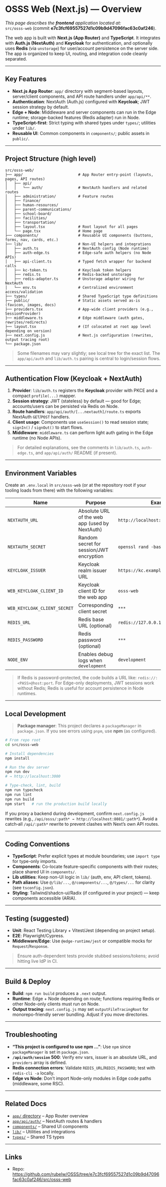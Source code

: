 # OSSS Web (Next.js) — Overview

_This page describes the **frontend** application located at:_  
`src/osss-web` (commit **e7c3fcf69557527d1c09b9d47096fac63c0af246**).

The web app is built with **Next.js (App Router)** and **TypeScript**. It integrates with **Auth.js (NextAuth)** and **Keycloak** for authentication, and optionally uses **Redis** (via `unstorage`) for user/account persistence on the server side. The app is organized to keep UI, routing, and integration code cleanly separated.

---

## Key Features

- **Next.js App Router**: `app/` directory with segment-based layouts, server/client components, and API route handlers under `app/api/**`.
- **Authentication**: NextAuth (Auth.js) configured with **Keycloak**; JWT session strategy by default.
- **Edge + Node**: Middleware and server components can run in the Edge runtime; storage-backed features (Redis adapter) run in Node.
- **TypeScript-first**: Strict typing with shared types under `types/`; utilities under `lib/`.
- **Reusable UI**: Common components in `components/`; public assets in `public/`.

---

## Project Structure (high level)

```
src/osss-web/
├── app/                         # App Router entry-point (layouts, pages, API routes)
│   ├── api/
│   │   └── auth/                # NextAuth handlers and related routes
│   ├── administration/          # Feature routes
│   ├── finance/
│   ├── human-resources/
│   ├── parent-communications/
│   ├── school-board/
│   ├── facilities/
│   ├── transportation/
│   ├── layout.tsx               # Root layout for all pages
│   └── page.tsx                 # Home page
├── components/                  # Reusable UI components (buttons, forms, nav, cards, etc.)
├── lib/                         # Non-UI helpers and integrations
│   ├── auth.ts                  # NextAuth config (Node runtime)
│   ├── auth-edge.ts             # Edge-safe auth helpers (no Node APIs)
│   ├── api-client.ts            # Typed fetch wrapper for backend calls
│   ├── kc-token.ts              # Keycloak token helpers
│   ├── redis.ts                 # Redis-backed unstorage
│   ├── redis-adapter.ts         # Unstorage adapter wiring for NextAuth
│   └── env.ts                   # Centralized environment access/validation
├── types/                       # Shared TypeScript type definitions
├── public/                      # Static assets served as-is (favicon, images, docs)
├── providers.tsx                # App-wide client providers (e.g., SessionProvider)
├── middleware.ts                # Edge middleware (auth gates, rewrites/redirects)
├── layout.tsx                   # (If colocated at root app level depending on version)
├── next.config.js               # Next.js configuration (rewrites, output tracing root)
└── package.json
```

> Some filenames may vary slightly; see local tree for the exact list. The `app/api/auth` and `lib/auth.ts` pairing is central to login/session flows.

---

## Authentication Flow (Keycloak + NextAuth)

1. **Provider**: `lib/auth.ts` registers the **Keycloak** provider with PKCE and a compact `profile(...)` mapper.  
2. **Session strategy**: JWT (stateless) by default — good for Edge; accounts/users can be persisted via Redis on Node.  
3. **Route handlers**: `app/api/auth/[...nextauth]/route.ts` exports NextAuth `GET`/`POST` handlers.  
4. **Client usage**: Components use `useSession()` to read session state; `signIn()` / `signOut()` to start flows.  
5. **Middleware**: `middleware.ts` can perform light auth gating in the Edge runtime (no Node APIs).

> For detailed explanations, see the comments in `lib/auth.ts`, `auth-edge.ts`, and `app/api/auth/` README (if present).

---

## Environment Variables

Create an `.env.local` in `src/osss-web` (or at the repository root if your tooling loads from there) with the following variables:

| Name | Purpose | Example |
|---|---|---|
| `NEXTAUTH_URL` | Absolute URL of the web app (used by NextAuth) | `http://localhost:3000` |
| `NEXTAUTH_SECRET` | Random secret for session/JWT encryption | `openssl rand -base64 32` |
| `KEYCLOAK_ISSUER` | Keycloak realm issuer URL | `https://kc.example.com/realms/OSSS` |
| `WEB_KEYCLOAK_CLIENT_ID` | Keycloak client ID for the web app | `osss-web` |
| `WEB_KEYCLOAK_CLIENT_SECRET` | Corresponding client secret | `***` |
| `REDIS_URL` | Redis base URL (optional) | `redis://127.0.0.1:6379` |
| `REDIS_PASSWORD` | Redis password (optional) | `***` |
| `NODE_ENV` | Enables debug logs when `development` | `development` |

> If Redis is password-protected, the code builds a URL like: `redis://:<PASS>@host:port`. For Edge-only deployments, JWT sessions work without Redis; Redis is useful for account persistence in Node runtimes.

---

## Local Development

> **Package manager**: This project declares a `packageManager` in `package.json`. If you see errors using `pnpm`, use **npm** (as configured).

```bash
# From repo root
cd src/osss-web

# Install dependencies
npm install

# Run the dev server
npm run dev
# → http://localhost:3000

# Type-check, lint, build
npm run typecheck
npm run lint
npm run build
npm start   # run the production build locally
```

If you proxy a backend during development, confirm `next.config.js` rewrites (e.g., `/api/osss/:path* → http://localhost:8081/:path*`). Avoid a catch‑all `/api/:path*` rewrite to prevent clashes with Next’s own API routes.

---

## Coding Conventions

- **TypeScript**: Prefer explicit types at module boundaries; use `import type` for type-only imports.
- **Components**: Co-locate feature-specific components with their routes; place shared UI in `components/`.
- **Lib utilities**: Keep non-UI logic in `lib/` (auth, env, API client, tokens).
- **Path aliases**: Use `@/lib/...`, `@/components/...`, `@/types/...` for clarity (see `tsconfig.json`).
- **Styling**: Tailwind/shadcn-ui/Radix (if configured in your project) — keep components accessible (ARIA).

---

## Testing (suggested)

- **Unit**: React Testing Library + Vitest/Jest (depending on project setup).  
- **E2E**: Playwright/Cypress.  
- **Middleware/Edge**: Use `@edge-runtime/jest` or compatible mocks for `Request`/`Response`.

> Ensure auth-dependent tests provide stubbed sessions/tokens; avoid hitting live IdP in CI.

---

## Build & Deploy

- **Build**: `npm run build` produces a `.next` output.  
- **Runtime**: Edge + Node depending on route; functions requiring Redis or other Node-only clients must run on Node.  
- **Output tracing**: `next.config.js` may set `outputFileTracingRoot` for monorepo-friendly server bundling. Adjust if you move directories.

---

## Troubleshooting

- **“This project is configured to use npm …”**: Use `npm` since `packageManager` is set in `package.json`.
- **`/api/auth/session` 500**: Verify env vars, issuer is an absolute URL, and `providers` array is defined.
- **Redis connection errors**: Validate `REDIS_URL`/`REDIS_PASSWORD`; test with `redis-cli -a` locally.
- **Edge vs Node**: Don’t import Node-only modules in Edge code paths (middleware, some RSC).

---

## Related Docs

- [`app/` directory](../app.md) – App Router overview  
- [`app/api/auth/`](../api/auth/README.md) – NextAuth routes & handlers  
- [`components/`](../components/README.components.md) – Shared UI components  
- [`lib/`](../lib/README.lib.md) – Utilities and integrations  
- [`types/`](../types/README.types.md) – Shared TS types

---

## Links

- Repo: https://github.com/rubelw/OSSS/tree/e7c3fcf69557527d1c09b9d47096fac63c0af246/src/osss-web
